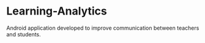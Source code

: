 # Learning-Analytics

Android application developed to improve communication between teachers and students.
